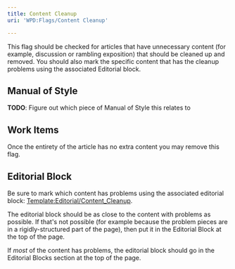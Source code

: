 ```yaml
---
title: Content Cleanup
uri: 'WPD:Flags/Content Cleanup'

---
```

This flag should be checked for articles that have unnecessary content (for example, discussion or rambling exposition) that should be cleaned up and removed. You should also mark the specific content that has the cleanup problems using the associated Editorial block.

## Manual of Style

**TODO**: Figure out which piece of Manual of Style this relates to

## Work Items

Once the entirety of the article has no extra content you may remove this flag.

## Editorial Block

Be sure to mark which content has problems using the associated editorial block: [Template:Editorial/Content\_Cleanup](/Template:Editorial/Content_Cleanup).

The editorial block should be as close to the content with problems as possible. If that's not possible (for example because the problem pieces are in a rigidly-structured part of the page), then put it in the Editorial Block at the top of the page.

If *most* of the content has problems, the editorial block should go in the Editorial Blocks section at the top of the page.
